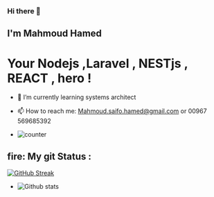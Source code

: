 ### Hi there 👋 

## I'm Mahmoud Hamed 
# Your Nodejs ,Laravel , NESTjs , REACT , hero ! 



- 🌱 I’m currently learning systems architect 

- 📫 How to reach me: Mahmoud.saifo.hamed@gmail.com or 00967 569685392

- ![counter](https://ena7fbetz4jjo2a.m.pipedream.net)

## fire: My git Status : 
[![GitHub Streak](https://github-readme-streak-stats.herokuapp.com?user=msHamed1&date_format=M%20j%5B%2C%20Y%5D&exclude_days=Sat)](https://git.io/streak-stats)

- ![Github stats](https://github-readme-stats.vercel.app/api?username=msHamed1)
  
